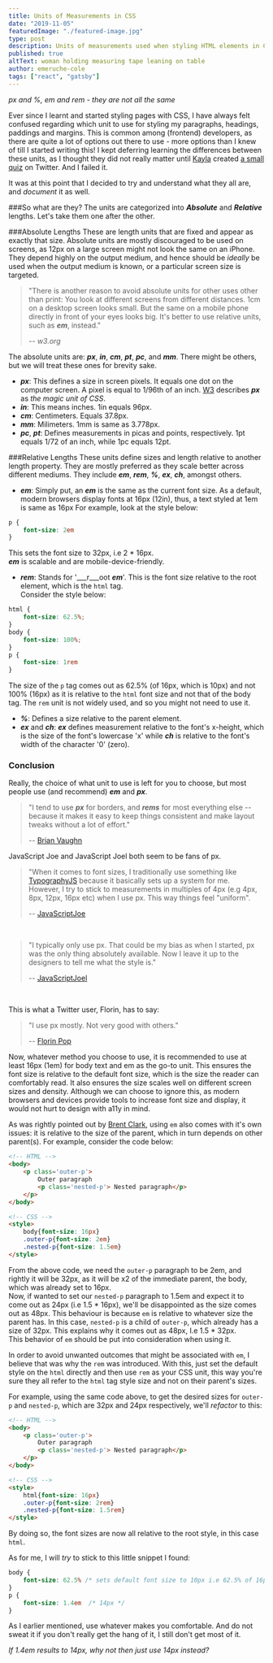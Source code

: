 ```yaml
---
title: Units of Measurements in CSS
date: "2019-11-05"
featuredImage: "./featured-image.jpg"
type: post
description: Units of measurements used when styling HTML elements in CSS
published: true
altText: woman holding measuring tape leaning on table
author: emeruche-cole
tags: ["react", "gatsby"]
---
```


_px and %, em and rem - they are not all the same_

Ever since I learnt and started styling pages with CSS, I have always felt confused regarding which unit to use for styling my paragraphs, headings, paddings and margins. This is common among (frontend) developers, as there are quite a lot of options out there to use - more options than I knew of till I started writing this!
I kept deferring learning the differences between these units, as I thought they did not really matter until [Kayla](https://twitter.com/_KaylaSween) created [a small quiz](https://twitter.com/_KaylaSween/status/1153799464340971525) on Twitter. And I failed it.


It was at this point that I decided to try and understand what they all are, and _document_ it as well.

###So what are they?
The units are categorized into ___Absolute___ and ___Relative___ lengths.
Let's take them one after the other.

###Absolute Lengths
These are length units that are fixed and appear as exactly that size. Absolute units are mostly discouraged to be used on screens, as 12px on a large screen might not look the same on an iPhone. They depend highly on the output medium, and hence should be _ideally_ be used when the output medium is known, or a particular screen size is targeted.

> "There is another reason to avoid absolute units for other uses other than print: You look at different screens from different distances. 1cm on a desktop screen looks small. But the same on a mobile phone directly in front of your eyes looks big. It's better to use relative units, such as ___em___, instead."
>
> -- _w3.org_

The absolute units are: ___px___, ___in___, ___cm___, ___pt___, ___pc___, and ___mm___. There might be others, but we will treat these ones for brevity sake.

- ___px___: This defines a size in screen pixels. It equals one dot on the computer screen. A pixel is equal to 1/96th of an inch. [W3](https://w3.org) describes ___px___ as _the magic unit of CSS_. 
- ___in___: This means inches. 1in equals 96px.
- ___cm___: Centimeters. Equals 37.8px.
- ___mm___: Milimeters. 1mm is same as 3.778px.
- ___pc___, ___pt___: Defines measurements in picas and points, respectively. 1pt equals 1/72 of an inch, while 1pc equals 12pt.

###Relative Lengths
These units define sizes and length relative to another length property. They are mostly preferred as they scale better across different mediums. They include ___em___, ___rem___, ___%___, ___ex___, ___ch___, amongst others.

- ___em___: Simply put, an ___em___ is the same as the current font size. As a default, modern browsers display fonts at 16px (12in), thus, a text styled at 1em is same as 16px For example, look at the style below:
```css
p {
	font-size: 2em
}
```
This sets the font size to 32px, i.e 2 * 16px.<br/>
___em___ is scalable and are mobile-device-friendly.
- ___rem___: Stands for '___r___oot ___em___'. This is the font size relative to the root element, which is the `html` tag.<br/>
Consider the style below: 
```css
html {
	font-size: 62.5%;
}
body {
	font-size: 100%;
}
p {
	font-size: 1rem
}
```
The size of the `p` tag comes out as 62.5% (of 16px, which is 10px) and not 100% (16px) as it is relative to the `html` font size and not that of the body tag.
The `rem` unit is not widely used, and so you might not need to use it.
- ___%___: Defines a size relative to the parent element.
- ___ex___ and ___ch___: ___ex___ defines measurement relative to the font's x-height, which is the size of the font's lowercase 'x' while ___ch___ is relative to the font's width of the character '0' (zero).



### Conclusion

Really, the choice of what unit to use is left for you to choose, but most people use (and recommend) ___em___ and ___px___.

> "I tend to use ___px___ for borders, and ___rems___ for most everything else -- because it makes it easy to keep things consistent and make layout tweaks without a lot of effort."
>
>-- [Brian Vaughn](https://twitter.com/brian_d_vaughn)

JavaScript Joe and JavaScript Joel both seem to be fans of px. 

> "When it comes to font sizes, I traditionally use something like [TypographyJS](https://kyleamatthews.github.io/typography.js/) because it basically sets up a system for me. <br/>
>However, I try to stick to measurements in multiples of 4px (e.g 4px, 8px, 12px, 16px etc) when I use px. This way things feel "uniform".
>
>-- [JavaScriptJoe](https://twitter.com/jsjoeio)

<br/>

> "I typically only use px. That could be my bias as when I started, px was the only thing absolutely available. Now I leave it up to the designers to tell me what the style is."
>
>-- [JavaScriptJoel](https://twitter.com/joelnet)

<br/>

This is what a Twitter user, Florin, has to say:

>"I use px mostly. Not very good with others."
>
>-- [Florin Pop](https://twitter.com/florinpop1705)


Now, whatever method you choose to use, it is recommended to use at least 16px (1em) for body text and em as the go-to unit. This ensures the font size is relative to the default font size, which is the size the reader can comfortably read. It also ensures the size scales well on different screen sizes and density. Although we can choose to ignore this, as modern browsers and devices provide tools to increase font size and display, it would not hurt to design with a11y in mind.

As was rightly pointed out by [Brent Clark](https://twitter.com/Brent_m_Clark), using `em` also comes with it's own issues: it is relative to the size of the parent, which in turn depends on other parent(s). For example, consider the code below:

```html
<!-- HTML -->
<body>
    <p class='outer-p'> 
        Outer paragraph
        <p class='nested-p'> Nested paragraph</p>
    </p>
</body>

<!-- CSS -->
<style>
    body{font-size: 16px}
    .outer-p{font-size: 2em}
    .nested-p{font-size: 1.5em}
</style>
```

From the above code, we need the `outer-p` paragraph to be 2em, and rightly it will be 32px, as it will be x2 of the immediate parent, the body, which was already set to 16px.<br/>
Now, if wanted to set our `nested-p` paragraph to 1.5em and expect it to come out as 24px (i.e 1.5 * 16px), we'll be disappointed as the size comes out as 48px. This behaviour is because `em` is relative to whatever size the parent has. In this case, `nested-p` is a child of `outer-p`, which already has a size of 32px. This explains why it comes out as 48px, I.e 1.5 * 32px.<br/>
This behavior of `em` should be put into consideration when using it.

In order to avoid unwanted outcomes that might be associated with `em`, I believe that was why the `rem` was introduced. With this, just set the default style on the `html` directly and then use `rem` as your CSS unit, this way you're sure they all refer to the `html` tag style size and not on their parent's sizes.

For example, using the same code above, to get the desired sizes for `outer-p` and `nested-p`, which are 32px and 24px respectively, we'll _refactor_ to this:


```html
<!-- HTML -->
<body>
    <p class='outer-p'> 
        Outer paragraph
        <p class='nested-p'> Nested paragraph</p>
    </p>
</body>

<!-- CSS -->
<style>
    html{font-size: 16px}
    .outer-p{font-size: 2rem}
    .nested-p{font-size: 1.5rem}
</style>
```

By doing so, the font sizes are now all relative to the root style, in this case `html`.

As for me, I will _try_ to stick to this little snippet I found:
```css
body {
	font-size: 62.5% /* sets default font size to 10px i.e 62.5% of 16px */
}
p {
	font-size: 1.4em  /* 14px */
}
```

As I earlier mentioned, use whatever makes you comfortable. And do not sweat it if you don't really get the hang of it, I still don't get most of it.

_If 1.4em results to 14px, why not then just use 14px instead?_

<br/>

